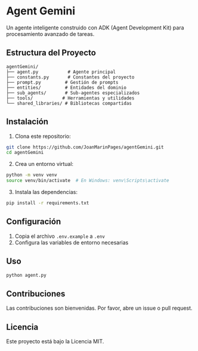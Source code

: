# Agent Gemini

Un agente inteligente construido con ADK (Agent Development Kit) para procesamiento avanzado de tareas.

## Estructura del Proyecto

```
agentGemini/
├── agent.py           # Agente principal
├── constants.py       # Constantes del proyecto
├── prompt.py         # Gestión de prompts
├── entities/         # Entidades del dominio
├── sub_agents/       # Sub-agentes especializados
├── tools/           # Herramientas y utilidades
└── shared_libraries/ # Bibliotecas compartidas
```

## Instalación

1. Clona este repositorio:
```bash
git clone https://github.com/JoanMarinPages/agentGemini.git
cd agentGemini
```

2. Crea un entorno virtual:
```bash
python -m venv venv
source venv/bin/activate  # En Windows: venv\Scripts\activate
```

3. Instala las dependencias:
```bash
pip install -r requirements.txt
```

## Configuración

1. Copia el archivo `.env.example` a `.env`
2. Configura las variables de entorno necesarias

## Uso

```bash
python agent.py
```

## Contribuciones

Las contribuciones son bienvenidas. Por favor, abre un issue o pull request.

## Licencia

Este proyecto está bajo la Licencia MIT.
